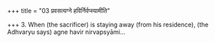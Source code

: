 +++
title = "03 प्रवसत्यग्ने हविर्निर्वप्स्यामीति"

+++
3. When (the sacrificer) is staying away (from his residence), (the Adhvaryu says) agne havir nirvapsyāmi...  
